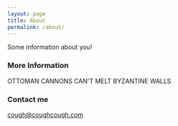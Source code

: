 ```yaml
---
layout: page
title: About
permalink: /about/
---
```


Some information about you!

### More Information

OTTOMAN CANNONS CAN'T MELT BYZANTINE WALLS

### Contact me

[cough@coughcough.com](mailto:oscar.halton@challoners.com)
